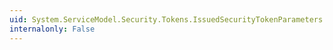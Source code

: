 ```yaml
---
uid: System.ServiceModel.Security.Tokens.IssuedSecurityTokenParameters.CreateRequestParameters(System.ServiceModel.MessageSecurityVersion,System.IdentityModel.Selectors.SecurityTokenSerializer)
internalonly: False
---
```

